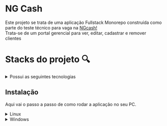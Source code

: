 # NG Cash

Este projeto se trata de uma aplicação Fullstack Monorepo construída como parte do teste técnico para vaga na [NGcash!](https://ng.cash/)  
Trata-se de um portal gerencial para ver, editar, cadastrar e remover clientes

# Stacks do projeto 🔍

<details>
<summary>Possui as seguintes tecnologias</summary> <br>

📊 **Banco de dados:**
  - Relacional, construído com PostGreSQL e Sequelize como ORM;

🔙 **Back-end:**
 - Construído seguindo modelo REST, feito 100% em Typescript;
 
🐋 **Docker:**
 - Cada camada da aplicação (front, back e db) conta com um Dockerfile, além de orquestração docker para dar conta de subir tudo junto ao mesmo tempo;

 🔙 **Front-end:**
 - Feito em React, CSS e Bootstrap
 
 </details> 
 

## Instalação

Aqui vai o passo a passo de como rodar a aplicação no seu PC.

<details> 
<summary>Linux</summary> </br>

Na pasta raiz, rode o comando para realizar o compose

   ```bash
  docker-compose up -d
``` 

Agora é só esperar o compose finalizar Pega um copo de água enquanto isso 🥤

Depois de finalizado, acesse o [link](https://localhost:3000/) para visualizar a aplicação.

</details> 


<details> 
<summary>Windows</summary> </br>

</details> 
